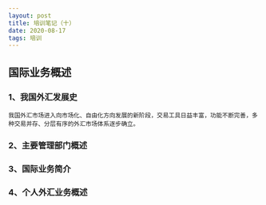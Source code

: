 ```yaml
---
layout: post
title: 培训笔记（十）
date: 2020-08-17
tags: 培训
---
```


## 国际业务概述


### 1、我国外汇发展史
```
我国外汇市场进入向市场化、自由化方向发展的新阶段，交易工具日益丰富，功能不断完善，多种交易并存、分层有序的外汇市场体系逐步确立。
```



### 2、主要管理部门概述



### 3、国际业务简介




### 4、个人外汇业务概述


